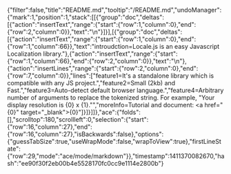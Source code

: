 {"filter":false,"title":"README.md","tooltip":"/README.md","undoManager":{"mark":1,"position":1,"stack":[[{"group":"doc","deltas":[{"action":"insertText","range":{"start":{"row":1,"column":0},"end":{"row":2,"column":0}},"text":"\n"}]}],[{"group":"doc","deltas":[{"action":"insertText","range":{"start":{"row":1,"column":0},"end":{"row":1,"column":66}},"text":"introudction=Locale.js is an easy Javascript Localization library."},{"action":"insertText","range":{"start":{"row":1,"column":66},"end":{"row":2,"column":0}},"text":"\n"},{"action":"insertLines","range":{"start":{"row":2,"column":0},"end":{"row":7,"column":0}},"lines":["feature1=It's a standalone library which is compatible with any JS project.","feature2=Small (2kb) and Fast.","feature3=Auto-detect default browser language.","feature4=Arbitrary number of arguments to replace the tokenized string. For example, \"Your display resolution is {0} x {1}.\"","moreInfo=Tutorial and document: <a href=\"{0}\" target=\"_blank\">{0}</a>"]}]}]]},"ace":{"folds":[],"scrolltop":180,"scrollleft":0,"selection":{"start":{"row":16,"column":27},"end":{"row":16,"column":27},"isBackwards":false},"options":{"guessTabSize":true,"useWrapMode":false,"wrapToView":true},"firstLineState":{"row":29,"mode":"ace/mode/markdown"}},"timestamp":1411370082670,"hash":"ee90f30f2eb00b4e5528170fc0cc9e1114e2800b"}